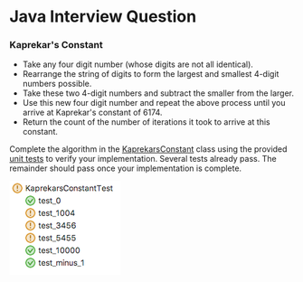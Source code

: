 # Java Interview Question

### Kaprekar's Constant

* Take any four digit number (whose digits are not all identical).
* Rearrange the string of digits to form the largest and smallest 4-digit numbers possible.
* Take these two 4-digit numbers and subtract the smaller from the larger.
* Use this new four digit number and repeat the above process until you arrive at Kaprekar's constant of 6174.
* Return the count of the number of iterations it took to arrive at this constant.

Complete the algorithm in the [KaprekarsConstant](src/main/java/com/github/markboydcode/questions/KaprekarsConstant.java) class using the provided [unit tests](src/test/java/com/github/markboydcode/questions/KaprekarsConstantTest.java) to verify your implementation. Several tests already pass. The remainder should pass once your implementation is complete.

![](kaprekarsUnitTests.png)  
